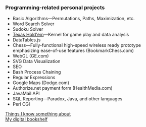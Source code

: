 ### Programming-related personal projects
* Basic Algorithms—Permutations, Paths, Maximization, etc.
* Word Search Solver
* Sudoku Solver
* [Texas Hold'em](https://github.com/wrightben/texas-holdem)</a>—Kernel for game play and data analysis
* DataTables.js
* Chess—Fully-functional high-speed wireless ready prototype emphasizing ease-of-use features (BookmarkChess.com)
* WebGL (GE.com)
* SVG Data Visualization
* SEO
* Bash Process Chaining
* Regular Expressions
* Google Maps (Dodge.com)
* Authorize.net payment form (HealthMedia.com)
* JavaMail API
* SQL Reporting—Paradox, Java, and other languages
* Perl CGI

<a href="http://wrightben.com/knowledge" target="_blank" title="Knowledge Hotspots" class="outbound">Things I know something about</a><br />
<a href="http://wrightben.com/books" target="_blank" title="Digital Bookshelf - Benjamin Wright" class="outbound">My digital bookshelf</a>
